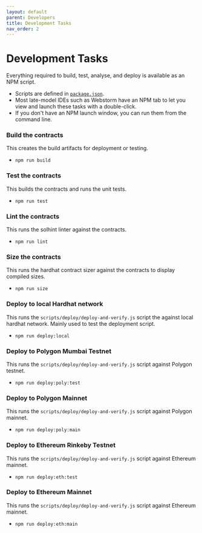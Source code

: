 ```yaml
---
layout: default
parent: Developers
title: Development Tasks
nav_order: 2
---
```

# Development Tasks
Everything required to build, test, analyse, and deploy is available as an NPM script.
* Scripts are defined in [`package.json`](../../package.json).
* Most late-model IDEs such as Webstorm have an NPM tab to let you view and launch these
tasks with a double-click.
* If you don't have an NPM launch window, you can run them from the command line.

### Build the contracts
This creates the build artifacts for deployment or testing.

* ```npm run build```

### Test the contracts
This builds the contracts and runs the unit tests.

* ```npm run test```

### Lint the contracts
This runs the solhint linter against the contracts.

* ```npm run lint```

### Size the contracts
This runs the hardhat contract sizer against the contracts to display compiled sizes.

* ```npm run size```

### Deploy to local Hardhat network
This runs the `scripts/deploy/deploy-and-verify.js` script the against local hardhat network.
Mainly used to test the deployment script.

* ```npm run deploy:local```

### Deploy to Polygon Mumbai Testnet
This runs the `scripts/deploy/deploy-and-verify.js` script against Polygon testnet.

* ```npm run deploy:poly:test```

### Deploy to Polygon Mainnet
This runs the `scripts/deploy/deploy-and-verify.js` script against Polygon mainnet.

* ```npm run deploy:poly:main```

### Deploy to Ethereum Rinkeby Testnet
This runs the `scripts/deploy/deploy-and-verify.js` script against Ethereum mainnet.

* ```npm run deploy:eth:test```

### Deploy to Ethereum Mainnet
This runs the `scripts/deploy/deploy-and-verify.js` script against Ethereum mainnet.

* ```npm run deploy:eth:main```